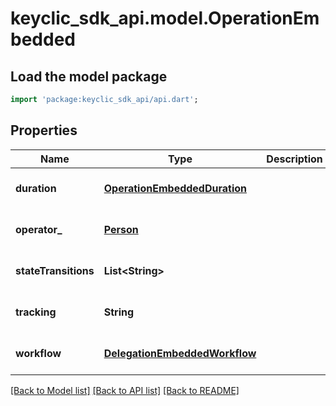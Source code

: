 # keyclic_sdk_api.model.OperationEmbedded

## Load the model package
```dart
import 'package:keyclic_sdk_api/api.dart';
```

## Properties
Name | Type | Description | Notes
------------ | ------------- | ------------- | -------------
**duration** | [**OperationEmbeddedDuration**](OperationEmbeddedDuration.md) |  | [optional] [default to null]
**operator_** | [**Person**](Person.md) |  | [optional] [default to null]
**stateTransitions** | **List&lt;String&gt;** |  | [optional] [default to []]
**tracking** | **String** |  | [optional] [default to null]
**workflow** | [**DelegationEmbeddedWorkflow**](DelegationEmbeddedWorkflow.md) |  | [optional] [default to null]

[[Back to Model list]](../README.md#documentation-for-models) [[Back to API list]](../README.md#documentation-for-api-endpoints) [[Back to README]](../README.md)


